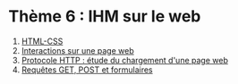 # Thème 6 : IHM sur le web

1. [HTML-CSS](../6.1_HTML5_CSS3/cours/)
2. [Interactions sur une page web](../6.2_Interactions_page_web/sommaire)
3. [Protocole HTTP : étude du chargement d'une page web](../6.3_Protocole_HTTP/cours/)
4. [Requêtes GET, POST et formulaires](../6.4_Get_Post_Formulaires/cours/)
